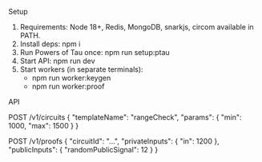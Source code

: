 Setup

1. Requirements: Node 18+, Redis, MongoDB, snarkjs, circom available in PATH.
2. Install deps: npm i
3. Run Powers of Tau once: npm run setup:ptau
4. Start API: npm run dev
5. Start workers (in separate terminals):
   - npm run worker:keygen
   - npm run worker:proof

API

POST /v1/circuits
{ "templateName": "rangeCheck", "params": { "min": 1000, "max": 1500 } }

POST /v1/proofs
{ "circuitId": "...", "privateInputs": { "in": 1200 }, "publicInputs": { "randomPublicSignal": 12 } }

